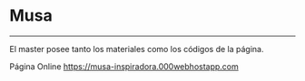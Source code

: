 # Musa
---------------------
El master posee tanto los materiales como los códigos de la página. 

Página Online
https://musa-inspiradora.000webhostapp.com
